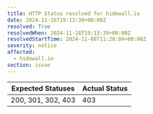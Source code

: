 ```yaml
---
title: HTTP Status resolved for hidewall.io
date: 2024-11-16T19:13:39+00:00Z
resolved: True
resolvedWhen: 2024-11-16T19:13:39+00:00Z
resolvedStartTime: 2024-11-08T11:28:04+00:00Z
severity: notice
affected:
  - hidewall.io
section: issue
---
```


| Expected Statuses | Actual Status  |
|-------------------|----------------|
| 200, 301, 302, 403 | 403 |
